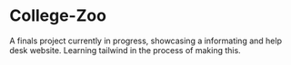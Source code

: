 # College-Zoo
 A finals project currently in progress, showcasing a informating and help desk website. Learning tailwind in the process of making this.
